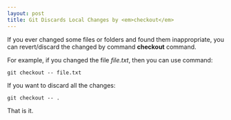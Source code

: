 ```yaml
---
layout: post
title: Git Discards Local Changes by <em>checkout</em>
---
```


<div class="message">
 If you ever changed some files or folders and found them inappropriate, you can revert/discard the changed by command <strong>checkout</strong> command.
</div>

For example, if you changed the file *file.txt*, then you can use command:

    git checkout -- file.txt

If you want to discard all the changes:

    git checkout -- .

That is it.